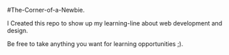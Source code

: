 #The-Corner-of-a-Newbie.

I Created this repo to show up my learning-line about web development and design.

Be free to take anything you want for learning opportunities ;).
